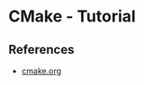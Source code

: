 # CMake - Tutorial

## References

- [cmake.org](https://cmake.org/cmake/help/v3.16/guide/tutorial/index.html)
